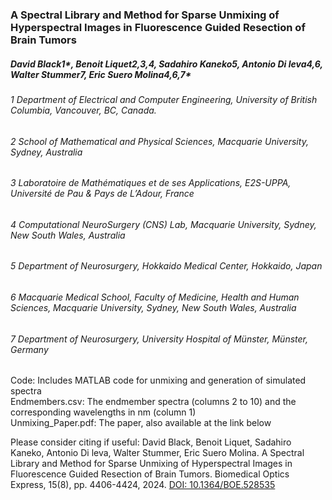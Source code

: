 ### A Spectral Library and Method for Sparse Unmixing of Hyperspectral Images in Fluorescence Guided Resection of Brain Tumors
##### David Black1*, Benoit Liquet2,3,4, Sadahiro Kaneko5, Antonio Di leva4,6, Walter Stummer7, Eric Suero Molina4,6,7*

###### 1 Department of Electrical and Computer Engineering, University of British Columbia, Vancouver, BC, Canada.  
###### 2 School of Mathematical and Physical Sciences, Macquarie University, Sydney, Australia  
###### 3 Laboratoire de Mathématiques et de ses Applications, E2S-UPPA, Université de Pau & Pays de L’Adour, France  
###### 4 Computational NeuroSurgery (CNS) Lab, Macquarie University, Sydney, New South Wales, Australia  
###### 5 Department of Neurosurgery, Hokkaido Medical Center, Hokkaido, Japan  
###### 6 Macquarie Medical School, Faculty of Medicine, Health and Human Sciences, Macquarie University, Sydney, New South Wales, Australia  
###### 7 Department of Neurosurgery, University Hospital of Münster, Münster, Germany  

Code: Includes MATLAB code for unmixing and generation of simulated spectra  
Endmembers.csv: The endmember spectra (columns 2 to 10) and the corresponding wavelengths in nm (column 1)  
Unmixing_Paper.pdf: The paper, also available at the link below

Please consider citing if useful:
David Black, Benoit Liquet, Sadahiro Kaneko, Antonio Di leva, Walter Stummer, Eric Suero Molina. A Spectral Library and Method for Sparse Unmixing of Hyperspectral Images in Fluorescence Guided Resection of Brain Tumors. Biomedical Optics Express, 15(8), pp. 4406-4424, 2024. [DOI: 10.1364/BOE.528535](https://doi.org/10.1364/BOE.528535)
